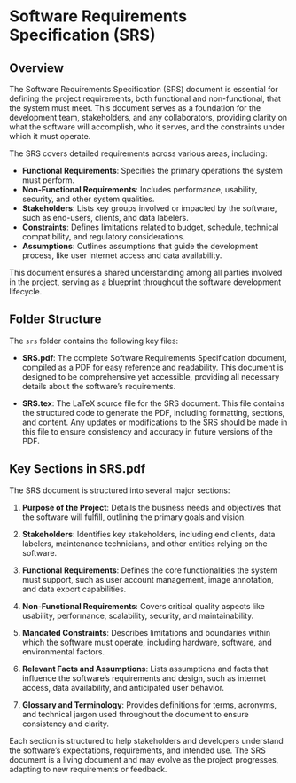 # Software Requirements Specification (SRS)

## Overview
The Software Requirements Specification (SRS) document is essential for defining the project requirements, both functional and non-functional, that the system must meet. This document serves as a foundation for the development team, stakeholders, and any collaborators, providing clarity on what the software will accomplish, who it serves, and the constraints under which it must operate.

The SRS covers detailed requirements across various areas, including:
- **Functional Requirements**: Specifies the primary operations the system must perform.
- **Non-Functional Requirements**: Includes performance, usability, security, and other system qualities.
- **Stakeholders**: Lists key groups involved or impacted by the software, such as end-users, clients, and data labelers.
- **Constraints**: Defines limitations related to budget, schedule, technical compatibility, and regulatory considerations.
- **Assumptions**: Outlines assumptions that guide the development process, like user internet access and data availability.
  
This document ensures a shared understanding among all parties involved in the project, serving as a blueprint throughout the software development lifecycle.

## Folder Structure
The `srs` folder contains the following key files:

- **SRS.pdf**: The complete Software Requirements Specification document, compiled as a PDF for easy reference and readability. This document is designed to be comprehensive yet accessible, providing all necessary details about the software’s requirements.
  
- **SRS.tex**: The LaTeX source file for the SRS document. This file contains the structured code to generate the PDF, including formatting, sections, and content. Any updates or modifications to the SRS should be made in this file to ensure consistency and accuracy in future versions of the PDF.

## Key Sections in SRS.pdf
The SRS document is structured into several major sections:

1. **Purpose of the Project**: Details the business needs and objectives that the software will fulfill, outlining the primary goals and vision.

2. **Stakeholders**: Identifies key stakeholders, including end clients, data labelers, maintenance technicians, and other entities relying on the software.

3. **Functional Requirements**: Defines the core functionalities the system must support, such as user account management, image annotation, and data export capabilities.

4. **Non-Functional Requirements**: Covers critical quality aspects like usability, performance, scalability, security, and maintainability.

5. **Mandated Constraints**: Describes limitations and boundaries within which the software must operate, including hardware, software, and environmental factors.

6. **Relevant Facts and Assumptions**: Lists assumptions and facts that influence the software’s requirements and design, such as internet access, data availability, and anticipated user behavior.

7. **Glossary and Terminology**: Provides definitions for terms, acronyms, and technical jargon used throughout the document to ensure consistency and clarity.

Each section is structured to help stakeholders and developers understand the software’s expectations, requirements, and intended use. The SRS document is a living document and may evolve as the project progresses, adapting to new requirements or feedback.

